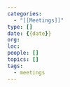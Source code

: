 ```yaml
---
categories:
  - "[[Meetings]]"
type: []
date: {{date}}
org: 
loc: 
people: []
topics: []
tags:
  - meetings
---
```

